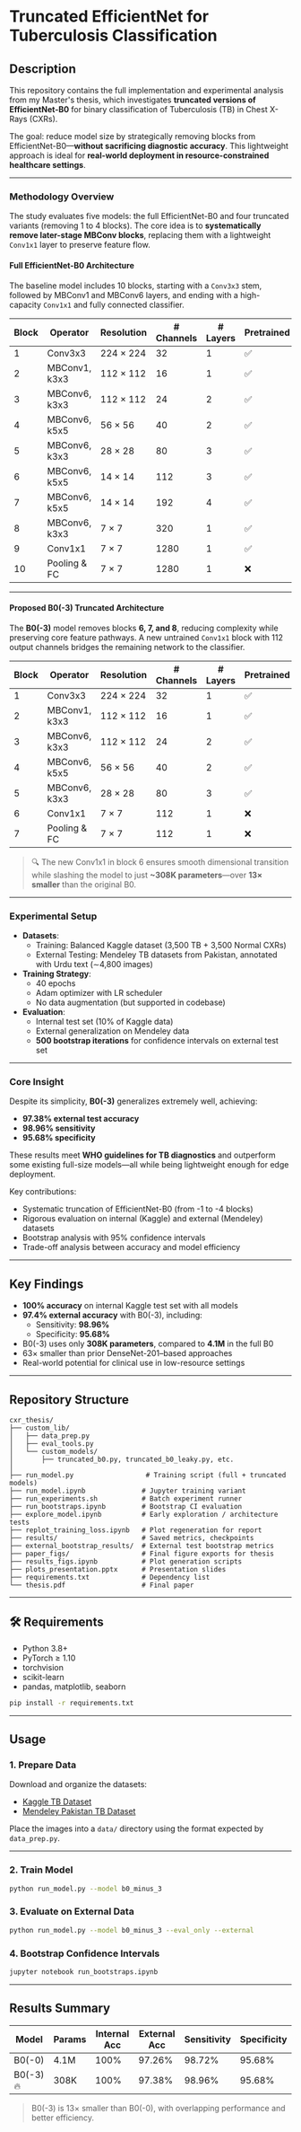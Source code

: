 # Truncated EfficientNet for Tuberculosis Classification

## Description

This repository contains the full implementation and experimental analysis from my Master's thesis, which investigates **truncated versions of EfficientNet-B0** for binary classification of Tuberculosis (TB) in Chest X-Rays (CXRs).

The goal: reduce model size by strategically removing blocks from EfficientNet-B0—**without sacrificing diagnostic accuracy**. This lightweight approach is ideal for **real-world deployment in resource-constrained healthcare settings**.

---

### Methodology Overview

The study evaluates five models: the full EfficientNet-B0 and four truncated variants (removing 1 to 4 blocks). The core idea is to **systematically remove later-stage MBConv blocks**, replacing them with a lightweight `Conv1x1` layer to preserve feature flow.

#### Full EfficientNet-B0 Architecture

The baseline model includes 10 blocks, starting with a `Conv3x3` stem, followed by MBConv1 and MBConv6 layers, and ending with a high-capacity `Conv1x1` and fully connected classifier.

| Block | Operator         | Resolution     | # Channels | # Layers | Pretrained |
|-------|------------------|----------------|------------|-----------|------------|
| 1     | Conv3x3          | 224 × 224      | 32         | 1         | ✅          |
| 2     | MBConv1, k3x3    | 112 × 112      | 16         | 1         | ✅          |
| 3     | MBConv6, k3x3    | 112 × 112      | 24         | 2         | ✅          |
| 4     | MBConv6, k5x5    | 56 × 56        | 40         | 2         | ✅          |
| 5     | MBConv6, k3x3    | 28 × 28        | 80         | 3         | ✅          |
| 6     | MBConv6, k5x5    | 14 × 14        | 112        | 3         | ✅          |
| 7     | MBConv6, k5x5    | 14 × 14        | 192        | 4         | ✅          |
| 8     | MBConv6, k3x3    | 7 × 7          | 320        | 1         | ✅          |
| 9     | Conv1x1          | 7 × 7          | 1280       | 1         | ✅          |
| 10    | Pooling & FC     | 7 × 7          | 1280       | 1         | ❌          |

---

#### Proposed B0(-3) Truncated Architecture

The **B0(-3)** model removes blocks **6, 7, and 8**, reducing complexity while preserving core feature pathways. A new untrained `Conv1x1` block with 112 output channels bridges the remaining network to the classifier.

| Block | Operator         | Resolution     | # Channels | # Layers | Pretrained |
|-------|------------------|----------------|------------|-----------|------------|
| 1     | Conv3x3          | 224 × 224      | 32         | 1         | ✅          |
| 2     | MBConv1, k3x3    | 112 × 112      | 16         | 1         | ✅          |
| 3     | MBConv6, k3x3    | 112 × 112      | 24         | 2         | ✅          |
| 4     | MBConv6, k5x5    | 56 × 56        | 40         | 2         | ✅          |
| 5     | MBConv6, k3x3    | 28 × 28        | 80         | 3         | ✅          |
| 6     | Conv1x1          | 7 × 7          | 112        | 1         | ❌          |
| 7     | Pooling & FC     | 7 × 7          | 112        | 1         | ❌          |

> 🔍 The new Conv1x1 in block 6 ensures smooth dimensional transition while slashing the model to just **~308K parameters**—over **13× smaller** than the original B0.

---

###  Experimental Setup

- **Datasets**: 
  - Training: Balanced Kaggle dataset (3,500 TB + 3,500 Normal CXRs)
  - External Testing: Mendeley TB datasets from Pakistan, annotated with Urdu text (∼4,800 images)
- **Training Strategy**:
  - 40 epochs
  - Adam optimizer with LR scheduler
  - No data augmentation (but supported in codebase)
- **Evaluation**:
  - Internal test set (10% of Kaggle data)
  - External generalization on Mendeley data
  - **500 bootstrap iterations** for confidence intervals on external test set

---

### Core Insight

Despite its simplicity, **B0(-3)** generalizes extremely well, achieving:
- **97.38% external test accuracy**
- **98.96% sensitivity**
- **95.68% specificity**

These results meet **WHO guidelines for TB diagnostics** and outperform some existing full-size models—all while being lightweight enough for edge deployment.


Key contributions:
- Systematic truncation of EfficientNet-B0 (from -1 to -4 blocks)
- Rigorous evaluation on internal (Kaggle) and external (Mendeley) datasets
- Bootstrap analysis with 95% confidence intervals
- Trade-off analysis between accuracy and model efficiency

---

## Key Findings

- **100% accuracy** on internal Kaggle test set with all models
- **97.4% external accuracy** with B0(-3), including:
  - Sensitivity: **98.96%**
  - Specificity: **95.68%**
- B0(-3) uses only **308K parameters**, compared to **4.1M** in the full B0
- 63× smaller than prior DenseNet-201–based approaches
- Real-world potential for clinical use in low-resource settings

---

## Repository Structure

```
cxr_thesis/
├── custom_lib/
│   ├── data_prep.py
│   ├── eval_tools.py
│   └── custom_models/
│       ├── truncated_b0.py, truncated_b0_leaky.py, etc.
│
├── run_model.py                  # Training script (full + truncated models)
├── run_model.ipynb              # Jupyter training variant
├── run_experiments.sh           # Batch experiment runner
├── run_bootstraps.ipynb         # Bootstrap CI evaluation
├── explore_model.ipynb          # Early exploration / architecture tests
├── replot_training_loss.ipynb   # Plot regeneration for report
├── results/                     # Saved metrics, checkpoints
├── external_bootstrap_results/  # External test bootstrap metrics
├── paper_figs/                  # Final figure exports for thesis
├── results_figs.ipynb           # Plot generation scripts
├── plots_presentation.pptx      # Presentation slides
├── requirements.txt             # Dependency list
└── thesis.pdf                   # Final paper
```

---

## 🛠️ Requirements

- Python 3.8+
- PyTorch ≥ 1.10
- torchvision
- scikit-learn
- pandas, matplotlib, seaborn

```bash
pip install -r requirements.txt
```

---

## Usage

### 1. Prepare Data
Download and organize the datasets:
- [Kaggle TB Dataset](https://www.kaggle.com/datasets/tawsifurrahman/tuberculosis-tb-chest-xray-dataset)
- [Mendeley Pakistan TB Dataset](https://data.mendeley.com/datasets/jctsfj2sfn/1)

Place the images into a `data/` directory using the format expected by `data_prep.py`.

---

### 2. Train Model
```bash
python run_model.py --model b0_minus_3
```

### 3. Evaluate on External Data
```bash
python run_model.py --model b0_minus_3 --eval_only --external
```

### 4. Bootstrap Confidence Intervals
```bash
jupyter notebook run_bootstraps.ipynb
```

---

## Results Summary

| Model     | Params | Internal Acc | External Acc | Sensitivity | Specificity |
|-----------|--------|--------------|--------------|-------------|-------------|
| B0(-0)    | 4.1M   | 100%         | 97.26%       | 98.72%      | 95.68%      |
| B0(-3) 🔥 | 308K   | 100%         | 97.38%       | 98.96%      | 95.68%      |

> B0(-3) is 13× smaller than B0(-0), with overlapping performance and better efficiency.



